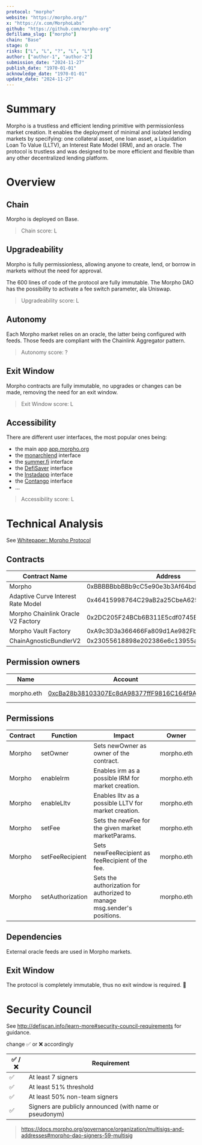 ```yaml
---
protocol: "morpho"
website: "https://morpho.org/"
x: "https://x.com/MorphoLabs"
github: "https://github.com/morpho-org"
defillama_slug: ["morpho"]
chain: "Base"
stage: 0
risks: ["L", "L", "?", "L", "L"]
author: ["author-1", "author-2"]
submission_date: "2024-11-27"
publish_date: "1970-01-01"
acknowledge_date: "1970-01-01"
update_date: "2024-11-27"
---
```


# Summary

Morpho is a trustless and efficient lending primitive with permissionless market creation. It enables the deployment of minimal and isolated lending markets by specifying: one collateral asset, one loan asset, a Liquidation Loan To Value (LLTV), an Interest Rate Model (IRM), and an oracle. The protocol is trustless and was designed to be more efficient and flexible than any other decentralized lending platform.

# Overview

## Chain

Morpho is deployed on Base.

> Chain score: L

## Upgradeability

Morpho is fully permissionless, allowing anyone to create, lend, or borrow in markets without the need for approval.

The 600 lines of code of the protocol are fully immutable. The Morpho DAO has the possibility to activate a fee switch parameter, ala Uniswap.

> Upgradeability score: L

## Autonomy

Each Morpho market relies on an oracle, the latter being configured with feeds. Those feeds are compliant with the Chainlink Aggregator pattern.

> Autonomy score: ?

## Exit Window

Morpho contracts are fully immutable, no upgrades or changes can be made, removing the need for an exit window.

> Exit Window score: L

## Accessibility

There are different user interfaces, the most popular ones being:

- the main app [app.morpho.org](https://app.morpho.org/)
- the [monarchlend](https://www.monarchlend.xyz) interface
- the [summer.fi](https://summer.fi/borrow?protocol=morphoblue) interface
- the [DefiSaver](https://app.defisaver.com/morpho) interface
- the [Instadapp](https://defi.instadapp.io/metamorpho) interface
- the [Contango](https://app.contango.xyz/) interface
- ...

> Accessibility score: L

# Technical Analysis

See [Whitepaper: Morpho Protocol](https://github.com/morpho-org/morpho-blue/blob/main/morpho-blue-whitepaper.pdf)

## Contracts

| Contract Name                      | Address                                    |
| ---------------------------------- | ------------------------------------------ |
| Morpho                             | 0xBBBBBbbBBb9cC5e90e3b3Af64bdAF62C37EEFFCb |
| Adaptive Curve Interest Rate Model | 0x46415998764C29aB2a25CbeA6254146D50D22687 |
| Morpho Chainlink Oracle V2 Factory | 0x2DC205F24BCb6B311E5cdf0745B0741648Aebd3d |
| Morpho Vault Factory               | 0xA9c3D3a366466Fa809d1Ae982Fb2c46E5fC41101 |
| ChainAgnosticBundlerV2             | 0x23055618898e202386e6c13955a58D3C68200BFB |

## Permission owners

| Name       | Account                                                                                                               | Type         |
| ---------- | --------------------------------------------------------------------------------------------------------------------- | ------------ |
| morpho.eth | [0xcBa28b38103307Ec8dA98377ffF9816C164f9AFa](https://basescan.org/address/0xcBa28b38103307Ec8dA98377ffF9816C164f9AFa) | Multisig 5/9 |

## Permissions

| Contract | Function         | Impact                                                                  | Owner      |
| -------- | ---------------- | ----------------------------------------------------------------------- | ---------- |
| Morpho   | setOwner         | Sets newOwner as owner of the contract.                                 | morpho.eth |
| Morpho   | enableIrm        | Enables irm as a possible IRM for market creation.                      | morpho.eth |
| Morpho   | enableLltv       | Enables lltv as a possible LLTV for market creation.                    | morpho.eth |
| Morpho   | setFee           | Sets the newFee for the given market marketParams.                      | morpho.eth |
| Morpho   | setFeeRecipient  | Sets newFeeRecipient as feeRecipient of the fee.                        | morpho.eth |
| Morpho   | setAuthorization | Sets the authorization for authorized to manage msg.sender's positions. | morpho.eth |

## Dependencies

External oracle feeds are used in Morpho markets.

## Exit Window

The protocol is completely immutable, thus no exit window is required. 🎉

# Security Council

See http://defiscan.info/learn-more#security-council-requirements for guidance.

change ✅ or ❌ accordingly

| ✅ /❌ | Requirement                                             |
| ------ | ------------------------------------------------------- |
| ✅     | At least 7 signers                                      |
| ✅     | At least 51% threshold                                  |
| ✅     | At least 50% non-team signers                           |
| ✅     | Signers are publicly announced (with name or pseudonym) |

> https://docs.morpho.org/governance/organization/multisigs-and-addresses#morpho-dao-signers-59-multisig
